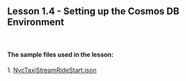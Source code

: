 ## Lesson 1.4 - Setting up the Cosmos DB Environment

<br/>
<h4> The sample files used in the lesson: </h4>
    1. <a href="https://github.com/Crystal-Talks/DP420-CosmosDB-Developer-Speciality/blob/main/SampleFiles/NycTaxiStreamRideStart.json">NycTaxiStreamRideStart.json</a

    
